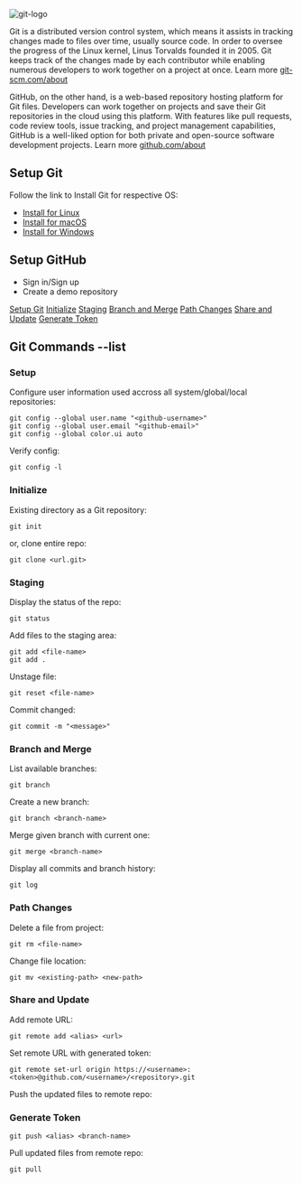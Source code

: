 ![git-logo](https://github.com/vishnu1002/cmd-help/assets/145321614/5832a508-964f-492f-8baf-d5d6b84555f2)


Git is a distributed version control system, which means it assists in tracking changes made to files over time, usually source code. In order to oversee the progress of the Linux kernel, Linus Torvalds founded it in 2005. Git keeps track of the changes made by each contributor while enabling numerous developers to work together on a project at once. Learn more 
[git-scm.com/about](https://git-scm.com/about)
 
GitHub, on the other hand, is a web-based repository hosting platform for Git files. Developers can work together on projects and save their Git repositories in the cloud using this platform. With features like pull requests, code review tools, issue tracking, and project management capabilities, GitHub is a well-liked option for both private and open-source software development projects. 
Learn more [github.com/about](https://github.com/about)

## Setup Git
Follow the link to Install Git for respective OS:
- [Install for Linux](https://git-scm.com/download/linux)
- [Install for macOS](https://git-scm.com/download/mac)
- [Install for Windows](https://git-scm.com/download/win)

## Setup GitHub
- Sign in/Sign up
- Create a demo repository

[Setup Git](#setup)
[Initialize](#initialize)
[Staging](#staging)
[Branch and Merge](#branch-and-merge)
[Path Changes](#path-changes)
[Share and Update](#share-and-update)
[Generate Token](#generate-token)

## Git Commands --list

### Setup
Configure user information used accross all system/global/local repositories:

    git config --global user.name "<github-username>"
    git config --global user.email "<github-email>"
	git config --global color.ui auto

Verify config:

    git config -l

### Initialize
Existing directory as a Git repository:

    git init

or, clone entire repo:

    git clone <url.git>

### Staging 
Display the status of the repo:

    git status

Add files to the staging area:

    git add <file-name>
    git add .

Unstage file:

    git reset <file-name>

Commit changed:

    git commit -m "<message>"

### Branch and Merge
List available branches:

    git branch

Create a new branch:

    git branch <branch-name>

Merge given branch with current one:

    git merge <branch-name>

Display all commits and branch history:

    git log

### Path Changes
Delete a file from project:

    git rm <file-name>

Change file location:

    git mv <existing-path> <new-path>

### Share and Update
Add remote URL:

    git remote add <alias> <url>

Set remote URL with generated token:

    git remote set-url origin https://<username>:<token>@github.com/<username>/<repository>.git

Push the updated files to remote repo:

### Generate Token

    git push <alias> <branch-name>

Pull updated files from remote repo:

    git pull

